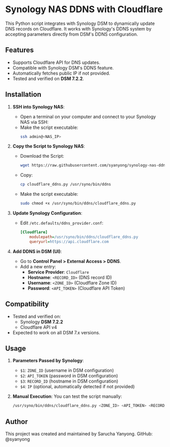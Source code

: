 # Synology NAS DDNS with Cloudflare

This Python script integrates with Synology DSM to dynamically update DNS records on Cloudflare. It works with Synology's DDNS system by accepting parameters directly from DSM's DDNS configuration.

## Features

- Supports Cloudflare API for DNS updates.
- Compatible with Synology DSM's DDNS feature.
- Automatically fetches public IP if not provided.
- Tested and verified on **DSM 7.2.2**.

## Installation

1. **SSH into Synology NAS**:
   - Open a terminal on your computer and connect to your Synology NAS via SSH:
   - Make the script executable:
     ```bash
     ssh admin@<NAS_IP>
     ```

1. **Copy the Script to Synology NAS**:
   - Download the Script:
     ```bash
     wget https://raw.githubusercontent.com/syanyong/synology-nas-ddns-cloudflare/refs/heads/main/cloudflare_ddns.py .
     ```
   - Copy:
     ```bash
     cp cloudflare_ddns.py /usr/syno/bin/ddns
     ```
   - Make the script executable:
     ```bash
     sudo chmod +x /usr/syno/bin/ddns/cloudflare_ddns.py
     ```

2. **Update Synology Configuration**:
   - Edit `/etc.defaults/ddns_provider.conf`:
     ```ini
     [Cloudflare]
         modulepath=/usr/syno/bin/ddns/cloudflare_ddns.py
         queryurl=https://api.cloudflare.com
     ```


3. **Add DDNS in DSM (UI)**:
   - Go to **Control Panel > External Access > DDNS**.
   - Add a new entry:
     - **Service Provider**: `Cloudflare`
     - **Hostname**: `<RECORD_ID>` (DNS record ID)
     - **Username**: `<ZONE_ID>` (Cloudflare Zone ID)
     - **Password**: `<API_TOKEN>` (Cloudflare API Token)

## Compatibility

- Tested and verified on:
  - Synology **DSM 7.2.2**
  - Cloudflare API v4
- Expected to work on all DSM 7.x versions.


## Usage

1. **Parameters Passed by Synology**:
   - `$1`: `ZONE_ID` (username in DSM configuration)
   - `$2`: `API_TOKEN` (password in DSM configuration)
   - `$3`: `RECORD_ID` (hostname in DSM configuration)
   - `$4`: `IP` (optional, automatically detected if not provided)

2. **Manual Execution**:
   You can test the script manually:
   ```bash
   /usr/syno/bin/ddns/cloudflare_ddns.py <ZONE_ID> <API_TOKEN> <RECORD_ID> <IP>
   ```

## Author
This project was created and maintained by Sarucha Yanyong.
GitHub: @syanyong


   
